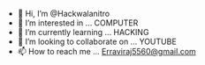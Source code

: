 - 👋 Hi, I’m @Hackwalanitro
- 👀 I’m interested in ... COMPUTER
- 🌱 I’m currently learning ... HACKING
- 💞️ I’m looking to collaborate on ... YOUTUBE
- 📫 How to reach me ... Erraviraj5560@gmail.com

<!---
Hackwalanitro/Hackwalanitro is a ✨ special ✨ repository because its `README.md` (this file) appears on your GitHub profile.
You can click the Preview link to take a look at your changes.
--->
